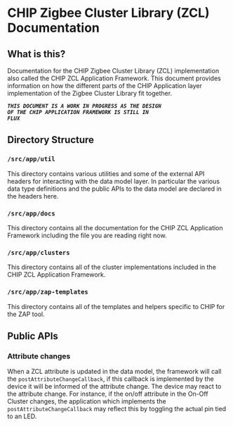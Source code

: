 # CHIP Zigbee Cluster Library (ZCL) Documentation

## What is this?

Documentation for the CHIP Zigbee Cluster Library (ZCL) implementation also
called the CHIP ZCL Application Framework. This document provides information on
how the different parts of the CHIP Application layer implementation of the
Zigbee Cluster Library fit together.

**_<code>THIS DOCUMENT IS A WORK IN PROGRESS AS THE DESIGN OF THE CHIP
APPLICATION FRAMEWORK IS STILL IN FLUX</code>_**

## Directory Structure

### <code>/src/app/util</code>

This directory contains various utilities and some of the external API headers
for interacting with the data model layer. In particular the various data type
definitions and the public APIs to the data model are declared in the headers
here.

### <code>/src/app/docs</code>

This directory contains all the documentation for the CHIP ZCL Application
Framework including the file you are reading right now.

### <code>/src/app/clusters</code>

This directory contains all of the cluster implementations included in the CHIP
ZCL Application Framework.

### <code>/src/app/zap-templates</code>

This directory contains all of the templates and helpers specific to CHIP for the ZAP tool.

## Public APIs

### Attribute changes

When a ZCL attribute is updated in the data model, the framework will call the
<code>postAttributeChangeCallback</code>, if this callback is implemented by the
device it will be informed of the attribute change. The device may react to the
attribute change. For instance, if the on/off attribute in the On-Off Cluster
changes, the application which implements the
<code>postAttributeChangeCallback</code> may reflect this by toggling the actual
pin tied to an LED.
